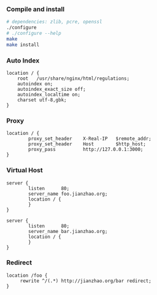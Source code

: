 ### Compile and install

```sh
# dependencies: zlib, pcre, openssl
./configure
# ./configure --help
make
make install
```

### Auto Index

```nginx
location / {
    root   /usr/share/nginx/html/regulations;
    autoindex on;
    autoindex_exact_size off;
    autoindex_localtime on;
    charset utf-8,gbk;
}

```

### Proxy

```nginx
location / {
        proxy_set_header    X-Real-IP   $remote_addr;
        proxy_set_header    Host        $http_host;
        proxy_pass          http://127.0.0.1:3000;
}
```

### Virtual Host

```nginx
server {  
        listen      80;  
        server_name foo.jianzhao.org;
        location / {  
        }         
}  
  
server {  
        listen      80;  
        server_name bar.jianzhao.org;
        location / {  
        }          
} 
```

### Redirect

```
location /foo {
     rewrite ^/(.*) http://jianzhao.org/bar redirect;
}
```
